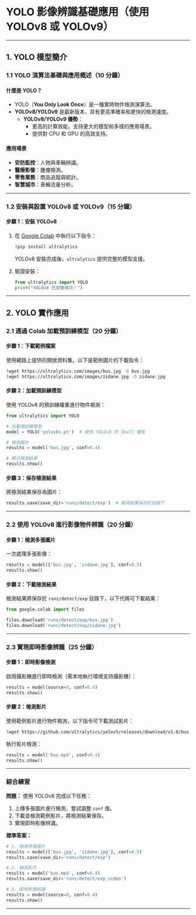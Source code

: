 # YOLO 影像辨識基礎應用（使用 YOLOv8 或 YOLOv9）
---

## **1. YOLO 模型簡介**

### **1.1 YOLO 演算法基礎與應用概述**（10 分鐘）  

#### **什麼是 YOLO？**
- YOLO（**You Only Look Once**）是一種實時物件檢測演算法。
- **YOLOv8/YOLOv9** 是最新版本，具有更高準確率和更快的檢測速度。
  - **YOLOv8/YOLOv9 優勢**：
    - 更高的計算效能，支持更大的模型和多樣的應用場景。
    - 提供對 CPU 和 GPU 的高效支持。

#### **應用場景**
- **安防監控**：人物與車輛辨識。
- **醫療影像**：腫瘤檢測。
- **零售業務**：商品追蹤與統計。
- **智慧城市**：車輛流量分析。

---

### **1.2 安裝與設置 YOLOv8 或 YOLOv9**（15 分鐘）

#### **步驟 1：安裝 YOLOv8**
1. 在 [Google Colab](https://colab.research.google.com) 中執行以下指令：
   ```bash
   !pip install ultralytics
   ```
   YOLOv8 安裝完成後，`ultralytics` 提供完整的模型支援。

2. 驗證安裝：
   ```python
   from ultralytics import YOLO
   print("YOLOv8 已安裝成功！")
   ```

---

## **2. YOLO 實作應用**

### **2.1 透過 Colab 加載預訓練模型**（20 分鐘）

#### **步驟 1：下載範例檔案**
使用網路上提供的開放資料集，以下是範例圖片的下載指令：
```bash
!wget https://ultralytics.com/images/bus.jpg -O bus.jpg
!wget https://ultralytics.com/images/zidane.jpg -O zidane.jpg
```

#### **步驟 2：加載預訓練模型**
使用 YOLOv8 的預訓練權重進行物件檢測：
```python
from ultralytics import YOLO

# 加載預訓練模型
model = YOLO('yolov8s.pt')  # 使用 YOLOv8 的 Small 模型

# 檢測圖片
results = model('bus.jpg', conf=0.4)

# 顯示檢測結果
results.show()
```

#### **步驟 3：保存檢測結果**
將檢測結果保存為圖片：
```python
results.save(save_dir='runs/detect/exp')  # 檢測結果保存於目錄下
```

---

### **2.2 使用 YOLOv8 進行影像物件辨識**（20 分鐘）

#### **步驟 1：檢測多張圖片**
一次處理多張影像：
```python
results = model(['bus.jpg', 'zidane.jpg'], conf=0.5)
results.show()
```

#### **步驟 2：下載檢測結果**
檢測結果將保存於 `runs/detect/exp` 目錄下，以下代碼可下載結果：
```python
from google.colab import files

files.download('runs/detect/exp/bus.jpg')
files.download('runs/detect/exp/zidane.jpg')
```

---

### **2.3 實現即時影像辨識**（25 分鐘）

#### **步驟 1：即時影像檢測**
啟用攝影機進行即時檢測（需本地執行環境支持攝影機）：
```python
results = model(source=0, conf=0.4)
results.show()
```

#### **步驟 2：檢測影片**
使用範例影片進行物件檢測，以下指令可下載測試影片：
```bash
!wget https://github.com/ultralytics/yolov5/releases/download/v1.0/bus.mp4 -O bus.mp4
```
執行影片檢測：
```python
results = model('bus.mp4', conf=0.4)
results.show()
```

---

### **綜合練習**

**問題：** 使用 YOLOv8 完成以下任務：
1. 上傳多張圖片進行檢測，嘗試調整 `conf` 值。
2. 下載並檢測範例影片，將檢測結果保存。
3. 實現即時影像辨識。

**標準答案：**
```python
# 1. 檢測多張圖片
results = model(['bus.jpg', 'zidane.jpg'], conf=0.5)
results.save(save_dir='runs/detect/exp')

# 2. 檢測影片
results = model('bus.mp4', conf=0.4)
results.save(save_dir='runs/detect/exp_video')

# 3. 即時影像辨識
results = model(source=0, conf=0.4)
results.show()
```

---
